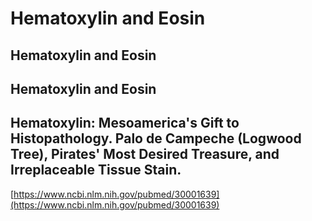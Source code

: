 # Hematoxylin and Eosin

## Hematoxylin and Eosin

## Hematoxylin and Eosin

## Hematoxylin: Mesoamerica's Gift to Histopathology. Palo de Campeche \(Logwood Tree\), Pirates' Most Desired Treasure, and Irreplaceable Tissue Stain.

[https://www.ncbi.nlm.nih.gov/pubmed/30001639](https://www.ncbi.nlm.nih.gov/pubmed/30001639)

